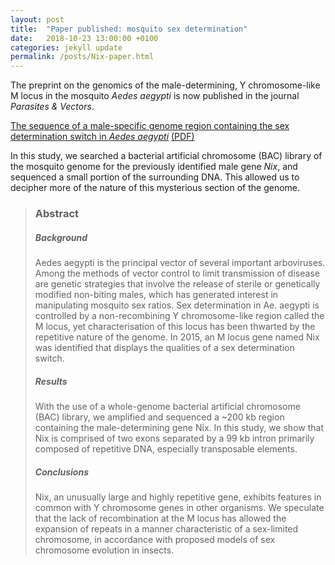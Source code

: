 ```yaml
---
layout: post
title:  "Paper published: mosquito sex determination"
date:   2018-10-23 13:00:00 +0100
categories: jekyll update
permalink: /posts/Nix-paper.html
---
```


The preprint on the genomics of the male-determining, Y chromosome-like M locus in the
mosquito _Aedes aegypti_ is now published in the journal _Parasites & Vectors_.

[The sequence of a male-specific genome region containing the sex determination switch in
_Aedes
aegypti_](https://parasitesandvectors.biomedcentral.com/articles/10.1186/s13071-018-3090-3
) [(PDF)](https://joeturner.eu/presentations/Turner_2018.pdf)

In this study, we searched a bacterial artificial chromosome (BAC) library of the mosquito
genome for the previously identified male gene _Nix_, and sequenced a small portion of the
surrounding DNA. This allowed us to decipher more of the nature of this mysterious
section of the genome.


> ### Abstract
> 
> ##### Background
> Aedes aegypti is the principal vector of several important arboviruses. Among the methods
> of vector control to limit transmission of disease are genetic strategies that involve the
> release of sterile or genetically modified non-biting males, which has generated interest
> in manipulating mosquito sex ratios. Sex determination in Ae. aegypti is controlled by a
> non-recombining Y chromosome-like region called the M locus, yet characterisation of this
> locus has been thwarted by the repetitive nature of the genome. In 2015, an M locus gene
> named Nix was identified that displays the qualities of a sex determination switch.
> ##### Results
> With the use of a whole-genome bacterial artificial chromosome (BAC) library, we amplified
> and sequenced a ~200 kb region containing the male-determining gene Nix. In this study, we
> show that Nix is comprised of two exons separated by a 99 kb intron primarily composed of
> repetitive DNA, especially transposable elements. 
> ##### Conclusions
> Nix, an unusually large and highly repetitive gene, exhibits features in common with Y
> chromosome genes in other organisms. We speculate that the lack of recombination at the M
> locus has allowed the expansion of repeats in a manner characteristic of a sex-limited
> chromosome, in accordance with proposed models of sex chromosome evolution in insects.